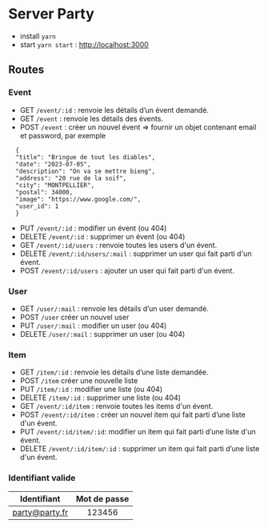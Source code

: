 # Server Party

- install `yarn`
- start `yarn start` : <http://localhost:3000>

## Routes

### Event

- GET `/event/:id` : renvoie les détails d’un évent demandé.
- GET `/event` : renvoie les détails des évents.
- POST `/event` : créer un nouvel évent
  => fournir un objet contenant email et password, par exemple

```
  {
  "title": "Bringue de tout les diables",
  "date": "2023-07-05",
  "description": "On va se mettre bieng",
  "address": "20 rue de la soif",
  "city": "MONTPELLIER",
  "postal": 34000,
  "image": "https://www.google.com/",
  "user_id": 1
  }
```

- PUT `/event/:id` : modifier un évent (ou 404)
- DELETE `/event/:id` : supprimer un évent (ou 404)
- GET `/event/:id/users` : renvoie toutes les users d'un évent.
- DELETE `/event/:id/users/:mail` : supprimer un user qui fait parti d'un évent.
- POST `/event/:id/users` : ajouter un user qui fait parti d'un évent.

### User

- GET `/user/:mail` : renvoie les détails d’un user demandé.
- POST `/user` créer un nouvel user
- PUT `/user/:mail` : modifier un user (ou 404)
- DELETE `/user/:mail` : supprimer un user (ou 404)

### Item

- GET `/item/:id` : renvoie les détails d’une liste demandée.
- POST `/item` créer une nouvelle liste
- PUT `/item/:id` : modifier une liste (ou 404)
- DELETE `/item/:id` : supprimer une liste (ou 404)
- GET `/event/:id/item` : renvoie toutes les items d'un évent.
- POST `/event/:id/item` : créer un nouvel item qui fait parti d’une liste d'un évent.
- PUT `/event/:id/item/:id`: modifier un item qui fait parti d’une liste d'un évent.
- DELETE `/event/:id/item/:id` : supprimer un item qui fait parti d’une liste d'un évent.

### Identifiant valide

|  Identifiant   | Mot de passe |
| :------------: | :----------: |
| party@party.fr |    123456    |
